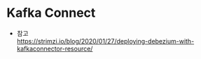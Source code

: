 # Kafka Connect
* 참고  
https://strimzi.io/blog/2020/01/27/deploying-debezium-with-kafkaconnector-resource/
